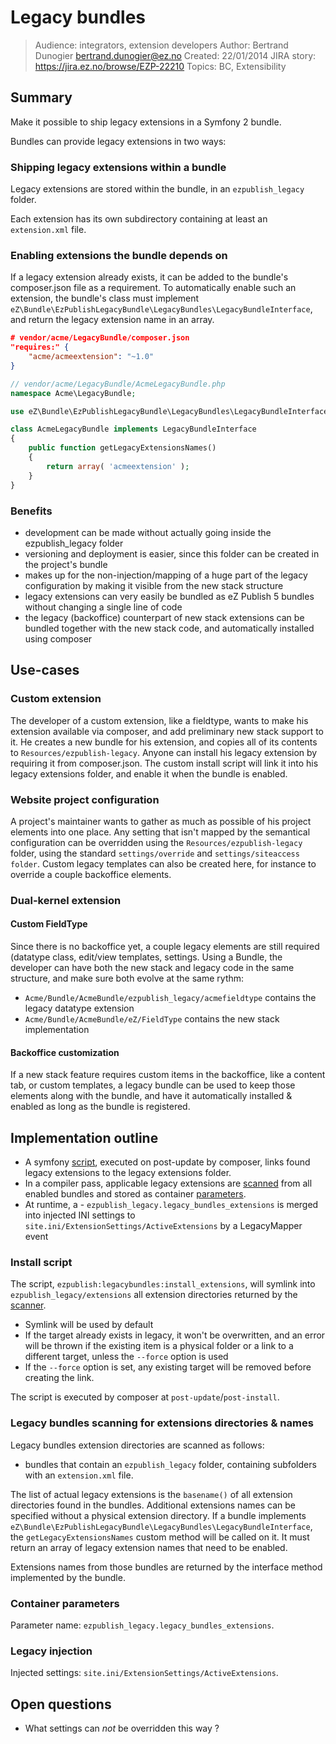# Legacy bundles

> Audience: integrators, extension developers
> Author: Bertrand Dunogier <bertrand.dunogier@ez.no>
> Created: 22/01/2014
> JIRA story: https://jira.ez.no/browse/EZP-22210
> Topics: BC, Extensibility

## Summary
Make it possible to ship legacy extensions in a Symfony 2 bundle.

Bundles can provide legacy extensions in two ways:

### Shipping legacy extensions within a bundle
Legacy extensions are stored within the bundle, in an `ezpublish_legacy` folder.

Each extension has its own subdirectory containing at least an `extension.xml` file.

### Enabling extensions the bundle depends on
If a legacy extension already exists, it can be added to the bundle's composer.json file as a requirement. To automatically enable such an extension, the bundle's class must implement `eZ\Bundle\EzPublishLegacyBundle\LegacyBundles\LegacyBundleInterface`, and return the legacy extension name in an array.

```json
# vendor/acme/LegacyBundle/composer.json
"requires:" {
    "acme/acmeextension": "~1.0"
}
```

```php
// vendor/acme/LegacyBundle/AcmeLegacyBundle.php
namespace Acme\LegacyBundle;

use eZ\Bundle\EzPublishLegacyBundle\LegacyBundles\LegacyBundleInterface;

class AcmeLegacyBundle implements LegacyBundleInterface
{
    public function getLegacyExtensionsNames()
    {
        return array( 'acmeextension' );
    }
}
```

### Benefits
- development can be made without actually going inside the ezpublish_legacy folder
- versioning and deployment is easier, since this folder can be created in the project's bundle
- makes up for the non-injection/mapping of a huge part of the legacy configuration by making it visible from the new stack structure
- legacy extensions can very easily be bundled as eZ Publish 5 bundles without changing a single line of code
- the legacy (backoffice) counterpart of new stack extensions can be bundled together with the new stack code, and automatically installed using composer

## Use-cases
### Custom extension
The developer of a custom extension, like a fieldtype, wants to make his extension available via composer, and add preliminary new stack support to it. He creates a new bundle for his extension, and copies all of its contents to `Resources/ezpublish-legacy`.
Anyone can install his legacy extension by requiring it from composer.json. The custom install script will link it into his legacy extensions folder, and enable it when the bundle is enabled.

### Website project configuration
A project's maintainer wants to gather as much as possible of his project elements into one place.
Any setting that isn't mapped by the semantical configuration can be overridden using the `Resources/ezpublish-legacy` folder, using the standard `settings/override` and `settings/siteaccess folder`. Custom legacy templates can also be created here, for instance to override a couple backoffice elements.

### Dual-kernel extension

#### Custom FieldType
Since there is no backoffice yet, a couple legacy elements are still required (datatype class, edit/view templates, settings.
Using a Bundle, the developer can have both the new stack and legacy code in the same structure, and make sure both evolve at the same rythm:
- `Acme/Bundle/AcmeBundle/ezpublish_legacy/acmefieldtype` contains the legacy datatype extension
- `Acme/Bundle/AcmeBundle/eZ/FieldType` contains the new stack implementation

#### Backoffice customization
If a new stack feature requires custom items in the backoffice, like a content tab, or custom templates, a legacy bundle can be used to keep those elements along with the bundle, and have it automatically installed & enabled as long as the bundle is registered.

## Implementation outline
- A symfony [script](#implementation-script), executed on post-update by composer, links found legacy extensions to the legacy extensions folder.
- In a compiler pass, applicable legacy extensions are [scanned](#implementation-scan) from all enabled bundles and stored as container [parameters](#implementation-container-parameters). 
- At runtime, a - `ezpublish_legacy.legacy_bundles_extensions` is merged into injected INI settings to `site.ini/ExtensionSettings/ActiveExtensions` by a LegacyMapper event

### <a name="implementation-script"></a> Install script
 The script, `ezpublish:legacybundles:install_extensions`, will symlink into `ezpublish_legacy/extensions` all extension directories returned by the [scanner](#implementation-scan).
 
 - Symlink will be used by default
 - If the target already exists in legacy, it won't be overwritten, and an error will be thrown if the existing item is a physical folder or a link to a different target, unless the `--force` option is used
 - If the `--force` option is set, any existing target will be removed before creating the link.

The script is executed by composer at `post-update`/`post-install`.

### <a name="implementation-scan"></a>Legacy bundles scanning for extensions directories & names
Legacy bundles extension directories are scanned as follows:
- bundles that contain an `ezpublish_legacy` folder, containing subfolders with an `extension.xml` file.

The list of actual legacy extensions is the `basename()` of all extension directories found in the bundles. Additional extensions names can be specified without a physical extension directory. If a bundle implements `eZ\Bundle\EzPublishLegacyBundle\LegacyBundles\LegacyBundleInterface`, the `getLegacyExtensionsNames` custom method will be called on it. It must return an array of legacy extension names that need to be enabled.

Extensions names from those bundles are returned by the interface method implemented by the bundle.

### <a name="implementation-container-parameters"></a>Container parameters
Parameter name: `ezpublish_legacy.legacy_bundles_extensions`.

### <a name="implementation-legacy-injection"></a>Legacy injection
Injected settings: `site.ini/ExtensionSettings/ActiveExtensions`.

## Open questions
- What settings can *not* be overridden this way ?
